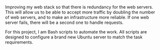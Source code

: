 Improving my web stack so that there is redundancy for the web servers. This will allow us to be able to accept more traffic by doubling the number of web servers, and to make an infrastructure more reliable. If one web server fails, there will be a second one to handle requests.

For this project, I am Bash scripts to automate the work. All scripts are designed to configure a brand new Ubuntu server to match the task requirements.
